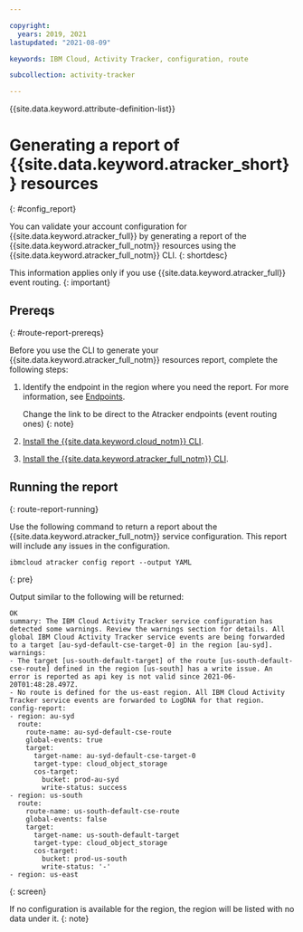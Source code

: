 ```yaml
---

copyright:
  years: 2019, 2021
lastupdated: "2021-08-09"

keywords: IBM Cloud, Activity Tracker, configuration, route

subcollection: activity-tracker

---
```


{{site.data.keyword.attribute-definition-list}}


# Generating a report of {{site.data.keyword.atracker_short}} resources
{: #config_report}

You can validate your account configuration for {{site.data.keyword.atracker_full}} by generating a report of the {{site.data.keyword.atracker_full_notm}} resources using the {{site.data.keyword.atracker_full_notm}} CLI. 
{: shortdesc}

This information applies only if you use {{site.data.keyword.atracker_full}} event routing.
{: important}

## Prereqs
{: #route-report-prereqs}

Before you use the CLI to generate your {{site.data.keyword.atracker_full_notm}} resources report, complete the following steps:

1. Identify the endpoint in the region where you need the report. For more information, see [Endpoints](/docs/activity-tracker?topic=activity-tracker-endpoints#endpoints_api).

    Change the link to be direct to the Atracker endpoints (event routing ones)
    {: note}

2. [Install the {{site.data.keyword.cloud_notm}} CLI](/docs/cli?topic=cli-install-ibmcloud-cli).

3. [Install the {{site.data.keyword.atracker_full_notm}} CLI](/docs/activity-tracker?topic=activity-tracker-activity-tracking-cli#activity-tracking-cli-prereq).


## Running the report
{: route-report-running}

Use the following command to return a report about the {{site.data.keyword.atracker_full_notm}} service configuration.  This report will include any issues in the configuration. 

```text
ibmcloud atracker config report --output YAML 
```
{: pre}

Output similar to the following will be returned:

```text
OK
summary: The IBM Cloud Activity Tracker service configuration has detected some warnings. Review the warnings section for details. All global IBM Cloud Activity Tracker service events are being forwarded to a target [au-syd-default-cse-target-0] in the region [au-syd].
warnings:
- The target [us-south-default-target] of the route [us-south-default-cse-route] defined in the region [us-south] has a write issue. An error is reported as api key is not valid since 2021-06-20T01:48:28.497Z.
- No route is defined for the us-east region. All IBM Cloud Activity Tracker service events are forwarded to LogDNA for that region.
config-report:
- region: au-syd
  route:
    route-name: au-syd-default-cse-route
    global-events: true
    target:
      target-name: au-syd-default-cse-target-0
      target-type: cloud_object_storage
      cos-target:
        bucket: prod-au-syd
        write-status: success
- region: us-south
  route:
    route-name: us-south-default-cse-route
    global-events: false
    target:
      target-name: us-south-default-target
      target-type: cloud_object_storage
      cos-target:
        bucket: prod-us-south
        write-status: '-'
- region: us-east
```
{: screen}

If no configuration is available for the region, the region will be listed with no data under it.
{: note}
 
 